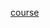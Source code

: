 [course](https://html-preview.github.io/?url=https://github.com/ivan06ko/coursework/tree/main/Curse)
